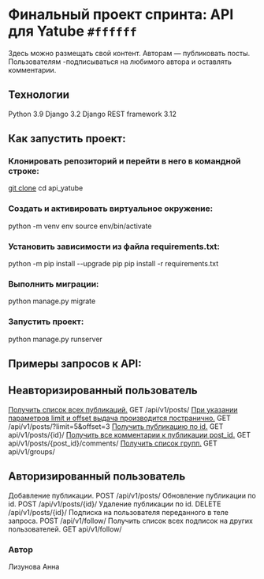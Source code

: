 # **Финальный проект спринта: API для Yatube** `#ffffff` 
Здесь можно размещать свой контент.
Авторам — публиковать посты. 
Пользователям -подписываться на любимого автора и оставлять комментарии.  
## Технологии
Python 3.9
Django 3.2
Django REST framework 3.12
## **Как запустить проект:**
### Клонировать репозиторий и перейти в него в командной строке:
<ins>git clone</ins> 
cd api_yatube
### Cоздать и активировать виртуальное окружение:
python -m venv env
source env/bin/activate
### Установить зависимости из файла requirements.txt:
python -m pip install --upgrade pip
pip install -r requirements.txt
### Выполнить миграции:
python manage.py migrate
### Запустить проект:
python manage.py runserver
## Примеры запросов к API:
## Неавторизированный пользователь

<ins>Получить список всех публикаций.</ins>
GET /api/v1/posts/
<ins>При указании параметров limit и offset выдача производится постранично.</ins>
GET /api/v1/posts/?limit=5&offset=3
<ins>Получить публикацию по id.</ins>
GET api/v1/posts/{id}/
<ins>Получить все комментарии к публикации post_id.</ins>
GET api/v1/posts/{post_id}/comments/
<ins>Получить список групп.</ins>
GET api/v1/groups/
## Авторизированный пользователь

Добавление публикации.
POST /api/v1/posts/
Обновление публикации по id.
POST /api/v1/posts/{id}/
Удаление публикации по id.
DELETE /api/v1/posts/{id}/
Подписка на пользователя переданного в теле запроса.
POST /api/v1/follow/
Получить список всех подписок на других пользователей.
GET api/v1/follow/
### Автор
Лизунова Анна
